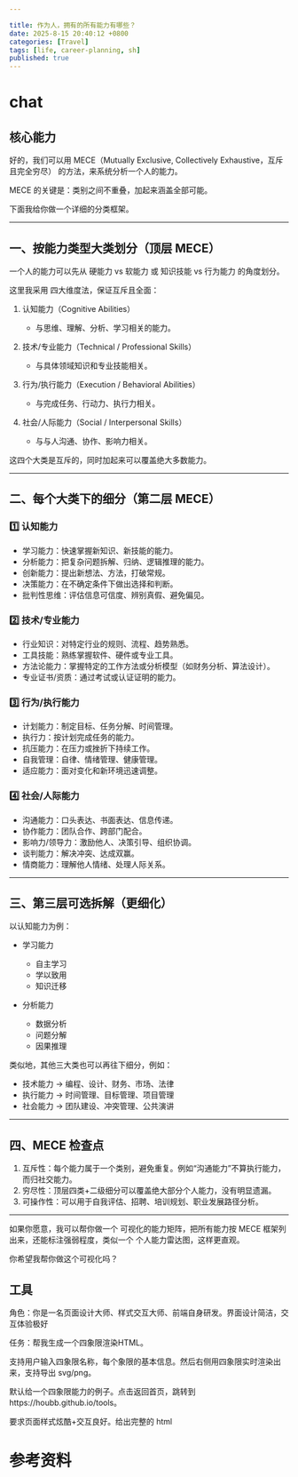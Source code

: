 ```yaml
---

title: 作为人，拥有的所有能力有哪些？
date: 2025-8-15 20:40:12 +0800
categories: [Travel]
tags: [life, career-planning, sh]
published: true
---
```




# chat

## 核心能力

好的，我们可以用 MECE（Mutually Exclusive, Collectively Exhaustive，互斥且完全穷尽） 的方法，来系统分析一个人的能力。

MECE 的关键是：类别之间不重叠，加起来涵盖全部可能。

下面我给你做一个详细的分类框架。

---

## 一、按能力类型大类划分（顶层 MECE）

一个人的能力可以先从 硬能力 vs 软能力 或 知识技能 vs 行为能力 的角度划分。

这里我采用 四大维度法，保证互斥且全面：

1. 认知能力（Cognitive Abilities）

   * 与思维、理解、分析、学习相关的能力。
2. 技术/专业能力（Technical / Professional Skills）

   * 与具体领域知识和专业技能相关。
3. 行为/执行能力（Execution / Behavioral Abilities）

   * 与完成任务、行动力、执行力相关。
4. 社会/人际能力（Social / Interpersonal Skills）

   * 与与人沟通、协作、影响力相关。

这四个大类是互斥的，同时加起来可以覆盖绝大多数能力。

---

## 二、每个大类下的细分（第二层 MECE）

### 1️⃣ 认知能力

* 学习能力：快速掌握新知识、新技能的能力。
* 分析能力：把复杂问题拆解、归纳、逻辑推理的能力。
* 创新能力：提出新想法、方法，打破常规。
* 决策能力：在不确定条件下做出选择和判断。
* 批判性思维：评估信息可信度、辨别真假、避免偏见。

### 2️⃣ 技术/专业能力

* 行业知识：对特定行业的规则、流程、趋势熟悉。
* 工具技能：熟练掌握软件、硬件或专业工具。
* 方法论能力：掌握特定的工作方法或分析模型（如财务分析、算法设计）。
* 专业证书/资质：通过考试或认证证明的能力。

### 3️⃣ 行为/执行能力

* 计划能力：制定目标、任务分解、时间管理。
* 执行力：按计划完成任务的能力。
* 抗压能力：在压力或挫折下持续工作。
* 自我管理：自律、情绪管理、健康管理。
* 适应能力：面对变化和新环境迅速调整。

### 4️⃣ 社会/人际能力

* 沟通能力：口头表达、书面表达、信息传递。
* 协作能力：团队合作、跨部门配合。
* 影响力/领导力：激励他人、决策引导、组织协调。
* 谈判能力：解决冲突、达成双赢。
* 情商能力：理解他人情绪、处理人际关系。

---

## 三、第三层可选拆解（更细化）

以认知能力为例：

* 学习能力

  * 自主学习
  * 学以致用
  * 知识迁移
* 分析能力

  * 数据分析
  * 问题分解
  * 因果推理

类似地，其他三大类也可以再往下细分，例如：

* 技术能力 → 编程、设计、财务、市场、法律
* 执行能力 → 时间管理、目标管理、项目管理
* 社会能力 → 团队建设、冲突管理、公共演讲

---

## 四、MECE 检查点

1. 互斥性：每个能力属于一个类别，避免重复。例如“沟通能力”不算执行能力，而归社交能力。
2. 穷尽性：顶层四类+二级细分可以覆盖绝大部分个人能力，没有明显遗漏。
3. 可操作性：可以用于自我评估、招聘、培训规划、职业发展路径分析。

---

如果你愿意，我可以帮你做一个 可视化的能力矩阵，把所有能力按 MECE 框架列出来，还能标注强弱程度，类似一个 个人能力雷达图，这样更直观。

你希望我帮你做这个可视化吗？



## 工具

角色：你是一名页面设计大师、样式交互大师、前端自身研发。界面设计简洁，交互体验极好

任务：帮我生成一个四象限渲染HTML。

支持用户输入四象限名称，每个象限的基本信息。然后右侧用四象限实时渲染出来，支持导出 svg/png。

默认给一个四象限能力的例子。点击返回首页，跳转到https://houbb.github.io/tools。

要求页面样式炫酷+交互良好。给出完整的 html

# 参考资料

